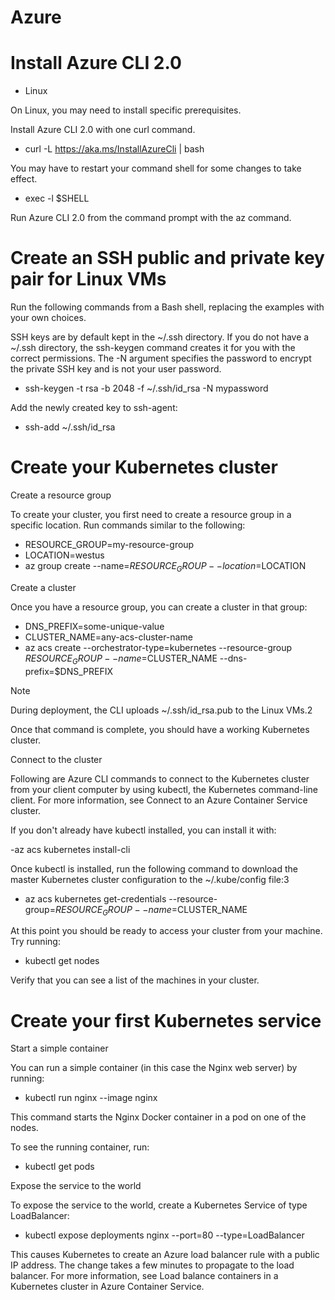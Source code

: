 # Azure

# Install Azure CLI 2.0

- Linux

On Linux, you may need to install specific prerequisites.

Install Azure CLI 2.0 with one curl command.

- curl -L https://aka.ms/InstallAzureCli | bash

You may have to restart your command shell for some changes to take effect.

- exec -l $SHELL

Run Azure CLI 2.0 from the command prompt with the az command.

# Create an SSH public and private key pair for Linux VMs

Run the following commands from a Bash shell, replacing the examples with your own choices.

SSH keys are by default kept in the ~/.ssh directory. If you do not have a ~/.ssh directory, the ssh-keygen command creates it for you with the correct permissions. The -N argument specifies the password to encrypt the private SSH key and is not your user password.

- ssh-keygen -t rsa -b 2048 -f ~/.ssh/id_rsa -N mypassword

Add the newly created key to ssh-agent:

-  ssh-add ~/.ssh/id_rsa

# Create your Kubernetes cluster

Create a resource group

To create your cluster, you first need to create a resource group in a specific location. Run commands similar to the following:

- RESOURCE_GROUP=my-resource-group
- LOCATION=westus
- az group create --name=$RESOURCE_GROUP --location=$LOCATION

Create a cluster

Once you have a resource group, you can create a cluster in that group:

- DNS_PREFIX=some-unique-value
- CLUSTER_NAME=any-acs-cluster-name
- az acs create --orchestrator-type=kubernetes --resource-group $RESOURCE_GROUP --name=$CLUSTER_NAME --dns-prefix=$DNS_PREFIX

Note

During deployment, the CLI uploads ~/.ssh/id_rsa.pub to the Linux VMs.2

Once that command is complete, you should have a working Kubernetes cluster.

Connect to the cluster

Following are Azure CLI commands to connect to the Kubernetes cluster from your client computer by using kubectl, the Kubernetes command-line client. For more information, see Connect to an Azure Container Service cluster.

If you don't already have kubectl installed, you can install it with:

-az acs kubernetes install-cli

Once kubectl is installed, run the following command to download the master Kubernetes cluster configuration to the ~/.kube/config file:3

- az acs kubernetes get-credentials --resource-group=$RESOURCE_GROUP --name=$CLUSTER_NAME

At this point you should be ready to access your cluster from your machine. Try running:

- kubectl get nodes

Verify that you can see a list of the machines in your cluster.

# Create your first Kubernetes service

Start a simple container

You can run a simple container (in this case the Nginx web server) by running:

- kubectl run nginx --image nginx

This command starts the Nginx Docker container in a pod on one of the nodes.

To see the running container, run:

- kubectl get pods

Expose the service to the world

To expose the service to the world, create a Kubernetes Service of type LoadBalancer:

- kubectl expose deployments nginx --port=80 --type=LoadBalancer

This causes Kubernetes to create an Azure load balancer rule with a public IP address. The change takes a few minutes to propagate to the load balancer. For more information, see Load balance containers in a Kubernetes cluster in Azure Container Service.
